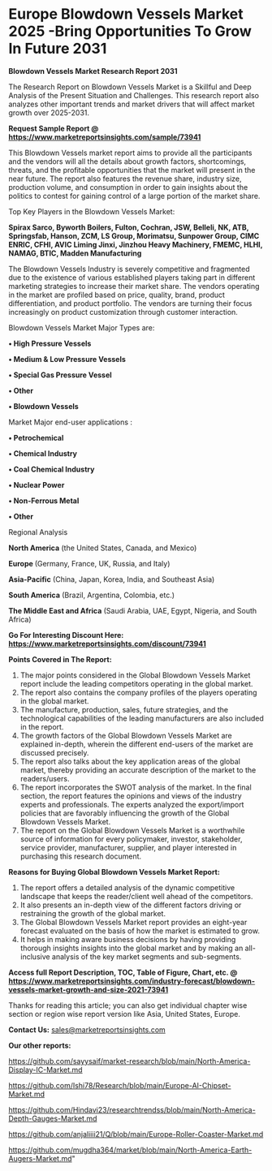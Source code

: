  # Europe Blowdown Vessels Market 2025 -Bring Opportunities To Grow In Future 2031

<strong>Blowdown Vessels Market Research Report 2031</strong>

The Research Report on Blowdown Vessels Market is a Skillful and Deep Analysis of the Present Situation and Challenges. This research report also analyzes other important trends and market drivers that will affect market growth over 2025-2031.

<strong>Request Sample Report @ <a href=https://www.marketreportsinsights.com/sample/73941>https://www.marketreportsinsights.com/sample/73941</a></strong>

This Blowdown Vessels market report aims to provide all the participants and the vendors will all the details about growth factors, shortcomings, threats, and the profitable opportunities that the market will present in the near future. The report also features the revenue share, industry size, production volume, and consumption in order to gain insights about the politics to contest for gaining control of a large portion of the market share.

Top Key Players in the Blowdown Vessels Market:

<strong>Spirax Sarco, Byworth Boilers, Fulton, Cochran, JSW, Belleli, NK, ATB, Springsfab, Hanson, ZCM, LS Group, Morimatsu, Sunpower Group, CIMC ENRIC, CFHI, AVIC Liming Jinxi, Jinzhou Heavy Machinery, FMEMC, HLHI, NAMAG, BTIC, Madden Manufacturing</strong>

The Blowdown Vessels Industry is severely competitive and fragmented due to the existence of various established players taking part in different marketing strategies to increase their market share. The vendors operating in the market are profiled based on price, quality, brand, product differentiation, and product portfolio. The vendors are turning their focus increasingly on product customization through customer interaction.

Blowdown Vessels Market Major Types are:

<strong>• High Pressure Vessels

• Medium & Low Pressure Vessels

• Special Gas Pressure Vessel

• Other

• Blowdown Vessels</strong>

Market Major end-user applications :

<strong>• Petrochemical

• Chemical Industry

• Coal Chemical Industry

• Nuclear Power

• Non-Ferrous Metal

• Other</strong>

Regional Analysis

</u><strong><b>North America</b></strong> (the United States, Canada, and Mexico)

<strong><b>Europe </b></strong>(Germany, France, UK, Russia, and Italy)

<strong><b>Asia-Pacific</b></strong> (China, Japan, Korea, India, and Southeast Asia)

<strong><b>South America</b></strong> (Brazil, Argentina, Colombia, etc.)

<strong><b>The Middle East and Africa</b></strong> (Saudi Arabia, UAE, Egypt, Nigeria, and South Africa)

<strong>Go For Interesting Discount Here: <a href=https://www.marketreportsinsights.com/discount/73941>https://www.marketreportsinsights.com/discount/73941</a></strong>

<strong>Points Covered in The Report:</strong>
<ol>
  <li>The major points considered in the Global Blowdown Vessels Market report include the leading competitors operating in the global market.</li>
  <li>The report also contains the company profiles of the players operating in the global market.</li>
  <li>The manufacture, production, sales, future strategies, and the technological capabilities of the leading manufacturers are also included in the report.</li>
  <li>The growth factors of the Global Blowdown Vessels Market are explained in-depth, wherein the different end-users of the market are discussed precisely.</li>
  <li>The report also talks about the key application areas of the global market, thereby providing an accurate description of the market to the readers/users.</li>
  <li>The report incorporates the SWOT analysis of the market. In the final section, the report features the opinions and views of the industry experts and professionals. The experts analyzed the export/import policies that are favorably influencing the growth of the Global Blowdown Vessels Market.</li>
  <li>The report on the Global Blowdown Vessels Market is a worthwhile source of information for every policymaker, investor, stakeholder, service provider, manufacturer, supplier, and player interested in purchasing this research document.</li>
</ol>
<strong>Reasons for Buying Global Blowdown Vessels Market Report:</strong>

<ol>
  <li>The report offers a detailed analysis of the dynamic competitive landscape that keeps the reader/client well ahead of the competitors.</li>
  <li>It also presents an in-depth view of the different factors driving or restraining the growth of the global market.</li>
  <li>The Global Blowdown Vessels Market report provides an eight-year forecast evaluated on the basis of how the market is estimated to grow.</li>
  <li>It helps in making aware business decisions by having providing thorough insights insights into the global market and by making an all-inclusive analysis of the key market segments and sub-segments.</li>
</ol>
<strong>Access full Report Description, TOC, Table of Figure, Chart, etc. @ <a href=https://www.marketreportsinsights.com/industry-forecast/blowdown-vessels-market-growth-and-size-2021-73941>https://www.marketreportsinsights.com/industry-forecast/blowdown-vessels-market-growth-and-size-2021-73941</a></strong>


Thanks for reading this article; you can also get individual chapter wise section or region wise report version like Asia, United States, Europe.

<strong>Contact Us:</strong>
sales@marketreportsinsights.com

<strong>Our other reports:</strong>

<a href=https://github.com/sayysaif/market-research/blob/main/North-America-Display-IC-Market.md>https://github.com/sayysaif/market-research/blob/main/North-America-Display-IC-Market.md</a>

<a href=https://github.com/Ishi78/Research/blob/main/Europe-AI-Chipset-Market.md>https://github.com/Ishi78/Research/blob/main/Europe-AI-Chipset-Market.md</a>

<a href=https://github.com/Hindavi23/researchtrendss/blob/main/North-America-Depth-Gauges-Market.md>https://github.com/Hindavi23/researchtrendss/blob/main/North-America-Depth-Gauges-Market.md</a>

<a href=https://github.com/anjaliiii21/Q/blob/main/Europe-Roller-Coaster-Market.md>https://github.com/anjaliiii21/Q/blob/main/Europe-Roller-Coaster-Market.md</a>

<a href=https://github.com/mugdha364/market/blob/main/North-America-Earth-Augers-Market.md>https://github.com/mugdha364/market/blob/main/North-America-Earth-Augers-Market.md</a>"

